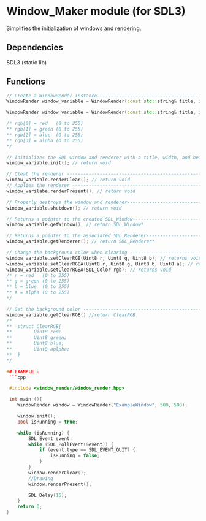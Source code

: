 # Window_Maker module (for SDL3)

Simplifies the initialization of windows and rendering.

## Dependencies 

SDL3 (static lib)

## Functions

```cpp
// Create a WindowRender instance----------------------------------------------------
WindowRender window_variable = WindowRender(const std::string& title, int width, int height); //clear color = black

WindowRender window_variable = WindowRender(const std::string& title, int width, int height, Uint8 rgb[4]);

/* rgb[0] = red   (0 to 255)
** rgb[1] = green (0 to 255)
** rgb[2] = blue  (0 to 255)
** rgb[3] = alpha (O to 255)
*/

// Initializes the SDL window and renderer with a title, width, and height-----------
window_variable.init(); // return void

// Cleat the renderer ---------------------------------------------------------------
window_variable.renderClear(); // return void
// Applies the renderer -------------------------------------------------------------
window_varilabe.renderPresent(); // return void

// Properly destroys the window and renderer-----------------------------------------
window_variable.shutdown(); // return void

// Returns a pointer to the created SDL_Window---------------------------------------
window_variable.getWindow(); // return SDL_Window*

// Returns a pointer to the associated SDL_Renderer----------------------------------
window_variable.getRenderer(); // return SDL_Renderer*

// Change the background color when clearing ----------------------------------------
window_variable.setClearRGB(Uint8 r, Uint8 g, Uint8 b); // returns void
window_variable.setClearRGBA(Uint8 r, Uint8 g, Uint8 b, Uint8 a); // returns void
window_variable.setClearRGBA(SDL_Color rgb); // returns void
/* r = red   (0 to 255)
** g = green (0 to 255)
** b = blue  (0 to 255)
** a = alpha (0 to 255)
*/

// Get the background color ---------------------------------------------------------
window_variable.getClearRGB() //return ClearRGB
/*
**  struct ClearRGB{
**        Uint8 red;
**        Uint8 green;
**        Uint8 blue;
**        Uint8 aplpha;
**  }
*/

## EXAMPLE : 
 ```cpp

 #include <window_render/window_render.hpp>

 int main (){
    WindowRender window = WindowRender("ExampleWindow", 500, 500);

    window.init();
    bool isRunning = true;

    while (isRunning) {
        SDL_Event event;
        while (SDL_PollEvent(&event)) {
            if (event.type == SDL_EVENT_QUIT) {
                isRunning = false;
            }
        }
        window.renderClear();
        //Drawing
        window.renderPresent();

        SDL_Delay(16);
    }
    return 0;
}

 ```
